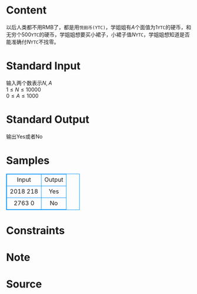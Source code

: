 
# Content

以后人类都不用RMB了，都是用`悦田币(YTC)`，学姐姐有$A$个面值为$1$`YTC`的硬币，和无穷个$500$`YTC`的硬币，学姐姐想要买小裙子，小裙子值$N$`YTC`，学姐姐想知道是否能准确付$N$`YTC`不找零。

# Standard Input

输入两个数表示$N,A$  
$1\le N\le 10000$  
$0\le A \le 1000$

# Standard Output

输出Yes或者No

# Samples

<style>
        table,table tr th, table tr td { border:1px solid #0094ff; }
        table { width: 200px; min-height: 25px; line-height: 25px; text-align: center; border-collapse: collapse;}   
    </style>
<table>
	<tr>
		<td>Input</td>
		<td>Output</td>
	</tr>
<tr><td>2018
218</td><td>Yes
</td></tr><tr><td>2763
0</td><td>No
</td></tr></table>


# Constraints



# Note



# Source


